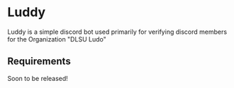 # Luddy

Luddy is a simple discord bot used primarily for verifying discord members for the Organization "DLSU Ludo" 

## Requirements
Soon to be released!
